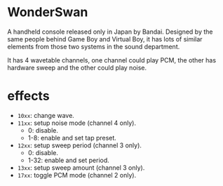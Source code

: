 # WonderSwan

A handheld console released only in Japan by Bandai. Designed by the same
people behind Game Boy and Virtual Boy, it has lots of similar elements from
those two systems in the sound department.

It has 4 wavetable channels, one channel could play PCM, the other has hardware
sweep and the other could play noise.

# effects

- `10xx`: change wave.
- `11xx`: setup noise mode (channel 4 only).
  - 0: disable.
  - 1-8: enable and set tap preset.
- `12xx`: setup sweep period (channel 3 only).
  - 0: disable.
  - 1-32: enable and set period.
- `13xx`: setup sweep amount (channel 3 only).
- `17xx`: toggle PCM mode (channel 2 only).
